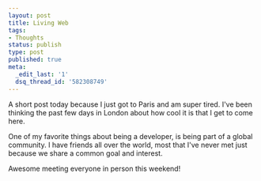 ```yaml
---
layout: post
title: Living Web
tags:
- Thoughts
status: publish
type: post
published: true
meta:
  _edit_last: '1'
  dsq_thread_id: '582308749'
---
```

A short post today because I just got to Paris and am super tired. I've been thinking the past few days in London about how cool it is that I get to come here.

One of my favorite things about being a developer, is being part of a global community. I have friends all over the world, most that I've never met   just because we share a common goal and interest.

Awesome meeting everyone in person this weekend!

